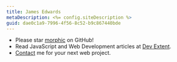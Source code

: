 ```yaml
---
title: James Edwards
metaDescription: <%= config.siteDescription %>
guid: dae0c1a9-7996-4f56-8c52-b9c867440bde
---
```


- Please star [morphic](https://github.com/jdedwards3/morphic) on GitHub!
- Read JavaScript and Web Development articles at
  [Dev Extent](https://www.devextent.com/).
- [Contact](/contact/) me for your next web project.
